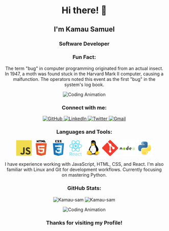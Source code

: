 <h1 align="center">Hi there! 👋</h1>

<h2 align="center">I'm Kamau Samuel</h2>
<h3 align="center">Software Developer</h3>
<h3 align="center">Fun Fact:</h3>
<p align="center"> The term "bug" in computer programming originated from an actual insect. In 1947, a moth was found stuck in the Harvard Mark II computer, causing a malfunction. The operators noted this event as the first "bug" in the system's log book.</p>



<p align="center">
  <img src="https://media.tenor.com/2uyENRmiUt0AAAAC/coding.gif" alt="Coding Animation" width="300" height="200">
</p>

<h3 align="center">Connect with me:</h3>
<p align="center">
  <a href="https://github.com/Kamau-sam" target="_blank">
    <img src="https://img.shields.io/badge/GitHub-100000?style=for-the-badge&logo=github&logoColor=white" alt="GitHub">
  </a>
  <a href="https://www.linkedin.com/in/samuel-kamau-sk6411" target="_blank">
    <img src="https://img.shields.io/badge/LinkedIn-0077B5?style=for-the-badge&logo=linkedin&logoColor=white" alt="LinkedIn">
  </a>
  <a href="https://twitter.com/Skamau_" target="_blank">
    <img src="https://img.shields.io/badge/Twitter-000000?style=for-the-badge&logo=x&logoColor=white" alt="Twitter">
  </a>
  <a href="mailto:skamau.6411@gmail.com">
    <img src="https://img.shields.io/badge/Gmail-D14836?style=for-the-badge&logo=gmail&logoColor=white" alt="Gmail">
  </a>
</p>

<h3 align="center">Languages and Tools:</h3>
<p align="center">
  <img src="https://raw.githubusercontent.com/teamedwardforever/Readme-Generator/71f25dd8b98329b168142a6b782a107b75eab178/svg/Skills/Languages/javascript-original.svg" alt="JavaScript" title="JavaScript" width="50" height="50"/>
  <img src="https://raw.githubusercontent.com/teamedwardforever/Readme-Generator/71f25dd8b98329b168142a6b782a107b75eab178/svg/Skills/Frontend/html5-original-wordmark.svg" alt="HTML5" title="HTML5" width="50" height="50"/>
  <img src="https://raw.githubusercontent.com/teamedwardforever/Readme-Generator/71f25dd8b98329b168142a6b782a107b75eab178/svg/Skills/Frontend/css3-original-wordmark.svg" alt="CSS3" title="CSS3" width="50" height="50"/>
  <img src="https://raw.githubusercontent.com/teamedwardforever/Readme-Generator/71f25dd8b98329b168142a6b782a107b75eab178/svg/Skills/Frontend/react-original-wordmark.svg" alt="React" title="React" width="50" height="50"/>
  <img src="https://raw.githubusercontent.com/teamedwardforever/Readme-Generator/71f25dd8b98329b168142a6b782a107b75eab178/svg/Skills/Other/linux-original.svg" alt="Linux" title="Linux" width="50" height="50"/>
  <img src="https://raw.githubusercontent.com/teamedwardforever/Readme-Generator/71f25dd8b98329b168142a6b782a107b75eab178/svg/Skills/Other/git-scm-icon.svg" alt="Git" title="Git" width="50" height="50"/>
  <img src="https://raw.githubusercontent.com/teamedwardforever/Readme-Generator/71f25dd8b98329b168142a6b782a107b75eab178/svg/Skills/Backend/nodejs-original-wordmark.svg" alt="NodeJs" title="NodeJs" width="50" height="50"/>
  <img src="https://raw.githubusercontent.com/teamedwardforever/Readme-Generator/71f25dd8b98329b168142a6b782a107b75eab178/svg/Skills/Languages/python-original.svg" alt="Python" title="Python" width="50" height="50"/>
</p>
<p align="center">
  I have experience working with JavaScript, HTML, CSS, and React. I'm also familiar with Linux and Git for development workflows. Currently focusing on mastering Python.
</p>

<h3 align="center">GitHub Stats:</h3>
<p align="center">
  <img align="center" height="180em" src="https://github-readme-stats.vercel.app/api/top-langs/?username=Kamau-sam&langs_count=8&theme=neon" alt="Kamau-sam" />
  <img align="center" height="180em" src="https://github-readme-streak-stats.herokuapp.com/?user=Kamau-sam&theme=neon-dark" alt="Kamau-sam" />
</p>

<p align="center">
  <img src="https://user-images.githubusercontent.com/73097560/115834477-dbab4500-a447-11eb-908a-139a6edaec5c.gif" alt="Coding Animation">
</p>


<h3 align="center">Thanks for visiting my Profile!</h3>

